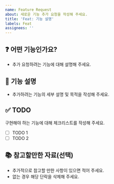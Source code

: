 ```yaml
---
name: Feature Request
about: 새로운 기능 추가 요청을 작성해 주세요.
title: 'Feat: 기능 설명'
labels: Feat
assignees: ''
---
```


## ❓ 어떤 기능인가요?

- 추가 요청하려는 기능에 대해 설명해 주세요.

## 📝 기능 설명

- 추가하려는 기능의 세부 설명 및 목적을 작성해 주세요.

## ✅ TODO

구현해야 하는 기능에 대해 체크리스트를 작성해 주세요.

- [ ] TODO 1
- [ ] TODO 2

## 📚 참고할만한 자료(선택)

- 추가적으로 참고할 만한 사항이 있으면 적어 주세요.
- 없는 경우 해당 단락을 삭제해 주세요.
